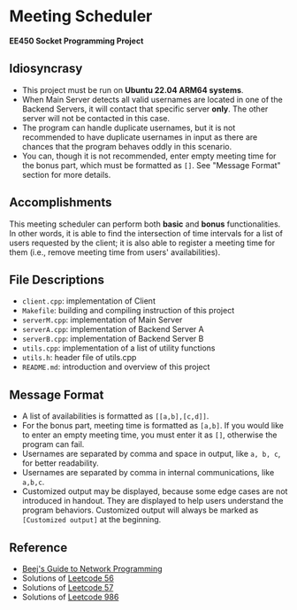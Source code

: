 # Meeting Scheduler

**EE450 Socket Programming Project**

## Idiosyncrasy

- This project must be run on **Ubuntu 22.04 ARM64 systems**.
- When Main Server detects all valid usernames are located in one of the Backend Servers, it will contact that specific server **only**. The other server will not be contacted in this case.
- The program can handle duplicate usernames, but it is not recommended to have duplicate usernames in input as there are chances that the program behaves oddly in this scenario.
- You can, though it is not recommended, enter empty meeting time for the bonus part, which must be formatted as `[]`. See "Message Format" section for more details.


## Accomplishments

This meeting scheduler can perform both **basic** and **bonus** functionalities. In other words, it is able to find the intersection of time intervals for a list of users requested by the client; it is also able to register a meeting time for them (i.e., remove meeting time from users' availabilities).


## File Descriptions

- `client.cpp`: implementation of Client
- `Makefile`: building and compiling instruction of this project
- `serverM.cpp`: implementation of Main Server
- `serverA.cpp`: implementation of Backend Server A
- `serverB.cpp`: implementation of Backend Server B
- `utils.cpp`: implementation of a list of utility functions
- `utils.h`: header file of utils.cpp
- `README.md`: introduction and overview of this project


## Message Format

- A list of availabilities is formatted as `[[a,b],[c,d]]`.
- For the bonus part, meeting time is formatted as `[a,b]`. If you would like to enter an empty meeting time, you must enter it as `[]`, otherwise the program can fail.
- Usernames are separated by comma and space in output, like `a, b, c`, for better readability.
- Usernames are separated by comma in internal communications, like `a,b,c`.
- Customized output may be displayed, because some edge cases are not introduced in handout. They are displayed to help users understand the program behaviors. Customized output will always be marked as `[Customized output]` at the beginning.


## Reference

- [Beej's Guide to Network Programming](https://beej.us/guide/bgnet/)
- Solutions of [Leetcode 56](https://leetcode.com/problems/merge-intervals/)
- Solutions of [Leetcode 57](https://leetcode.com/problems/insert-interval/)
- Solutions of [Leetcode 986](https://leetcode.com/problems/interval-list-intersections/)
